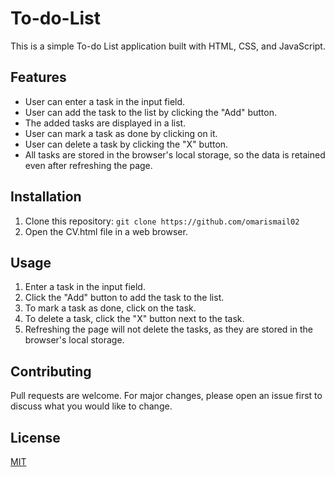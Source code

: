 # To-do-List
This is a simple To-do List application built with HTML, CSS, and JavaScript.

## Features

- User can enter a task in the input field.
- User can add the task to the list by clicking the "Add" button.
- The added tasks are displayed in a list.
- User can mark a task as done by clicking on it.
- User can delete a task by clicking the "X" button.
- All tasks are stored in the browser's local storage, so the data is retained even after refreshing the page.

## Installation

1. Clone this repository: `git clone https://github.com/omarismail02`
2. Open the CV.html file in a web browser.

## Usage

1. Enter a task in the input field.
2. Click the "Add" button to add the task to the list.
3. To mark a task as done, click on the task.
4. To delete a task, click the "X" button next to the task.
5. Refreshing the page will not delete the tasks, as they are stored in the browser's local storage.

## Contributing

Pull requests are welcome. For major changes, please open an issue first to discuss what you would like to change.

## License

[MIT](LICENSE)
